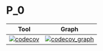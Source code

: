 # P_0




| Tool                                                                                                                    | Graph                                                                                                                             |
| ----------------------------------------------------------------------------------------------------------------------- | --------------------------------------------------------------------------------------------------------------------------------- |
| [![codecov](https://codecov.io/gh/Ygrik2003/p_0/graph/badge.svg?token=EZDEAO30W1)](https://codecov.io/gh/Ygrik2003/p_0) | [![codecov_graph](https://codecov.io/gh/Ygrik2003/p_0/graphs/sunburst.svg?token=EZDEAO30W1)](https://codecov.io/gh/Ygrik2003/p_0) |